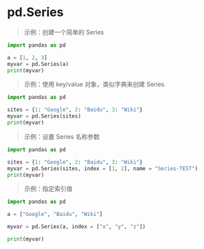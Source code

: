 &emsp;
# pd.Series
>示例：创建一个简单的 Series
```python
import pandas as pd

a = [1, 2, 3]
myvar = pd.Series(a)
print(myvar)
```


>示例：使用 key/value 对象，类似字典来创建 Series
```python
import pandas as pd

sites = {1: "Google", 2: "Baidu", 3: "Wiki"}
myvar = pd.Series(sites)
print(myvar)
```

>示例：设置 Series 名称参数

```python
import pandas as pd

sites = {1: "Google", 2: "Baidu", 3: "Wiki"}
myvar = pd.Series(sites, index = [1, 2], name = "Series-TEST")
print(myvar)
```


>示例：指定索引值
```python
import pandas as pd

a = ["Google", "Baidu", "Wiki"]

myvar = pd.Series(a, index = ["x", "y", "z"])

print(myvar)
```